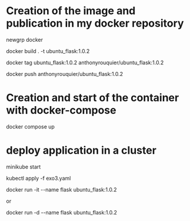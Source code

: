 # Creation of the image and publication in my docker repository
newgrp docker 

docker build . -t ubuntu_flask:1.0.2

docker tag ubuntu_flask:1.0.2 anthonyrouquier/ubuntu_flask:1.0.2

docker push anthonyrouquier/ubuntu_flask:1.0.2

# Creation and start of the container with docker-compose
docker compose up

# deploy application in a cluster 

minikube start

kubectl apply -f exo3.yaml

docker run -it --name flask  ubuntu_flask:1.0.2 

or 

docker run -d --name flask  ubuntu_flask:1.0.2
